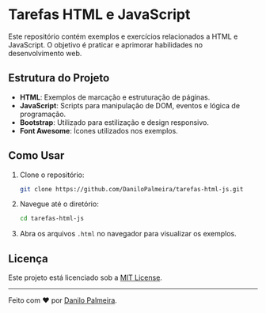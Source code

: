 # Tarefas HTML e JavaScript

Este repositório contém exemplos e exercícios relacionados a HTML e JavaScript. O objetivo é praticar e aprimorar habilidades no desenvolvimento web.

## Estrutura do Projeto

- **HTML**: Exemplos de marcação e estruturação de páginas.
- **JavaScript**: Scripts para manipulação de DOM, eventos e lógica de programação.
- **Bootstrap**: Utilizado para estilização e design responsivo.
- **Font Awesome**: Ícones utilizados nos exemplos.

## Como Usar

1. Clone o repositório:
    ```bash
    git clone https://github.com/DaniloPalmeira/tarefas-html-js.git
    ```
2. Navegue até o diretório:
    ```bash
    cd tarefas-html-js
    ```
3. Abra os arquivos `.html` no navegador para visualizar os exemplos.

## Licença

Este projeto está licenciado sob a [MIT License](LICENSE).

---

Feito com ❤️ por [Danilo Palmeira](https://github.com/DaniloPalmeira).
